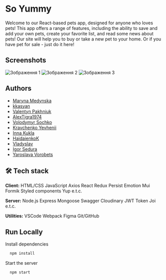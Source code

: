# So Yummy

Welcome to our React-based pets app, designed for anyone who loves pets! This app offers a range of features, including
the ability to save and add your own pets, create your favorite list, and read some news about pets! Our site will help
you to buy or take a new pet to your home. Or if you have pet for sale - just do it here!

## Screenshots

![Зображення 1](https://i.postimg.cc/rDQG42vY/image1.png) ![Зображення 2](https://i.postimg.cc/3kKCWxbv/image2.png)
![Зображення 3](https://i.postimg.cc/fJQvnKc5/image3.png)

## Authors

- [Maryna Medynska](https://github.com/aquamarinewave)
- [kkasyan](https://github.com/kkasyan)
- [Valentyn Pakhniuk](https://github.com/ValentynPakhniuk)
- [AlexTigra1974](https://github.com/AlexTigra1974)
- [Volodymyr Sochko](https://github.com/Woodiik)
- [Kravchenko Yevhenii](https://github.com/iEfir)
- [Inna Kukla](https://github.com/InnaKukla)
- [HaidaienkoK](https://github.com/HaidaienkoK)
- [Vladyslav](https://github.com/vladsimak11)
- [Igor Sedura](https://github.com/IgorSedura)
- [Yaroslava Vorobets](https://github.com/Yaroslava-Vorobets)

## 🛠 Tech stack

**Client:** HTML/CSS JavaScript Axios React Redux Persist Emotion Mui Formik Styled components Yup e.t.c.

**Server:** Node.js Express Mongoose Swagger Cloudinary JWT Token Joi e.t.c.

**Utilities:** VSCode Webpack Figma Git/GitHub

## Run Locally

Install dependencies

```bash
  npm install
```

Start the server

```bash
  npm start
```
